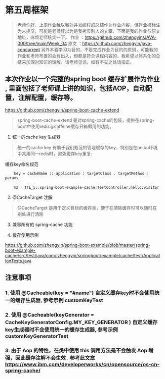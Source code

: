 # 第五周框架

> 老师你好，上周作业我以我对并发编程的总结作为作业内容，但作业被标注为未提交，可能是老师误以为是我拷贝别人的文章，下面是我的作业与原文地址，麻烦老师核实一下。 
> 作业 ：https://github.com/zhengyin/JAVA-000/tree/main/Week_04
> 原文 ：https://github.com/zhengyin/java-concurrent
> 另外本着学习为目的，不是完成作业为目的的原则，可能我的作业和老师布置的会有出入，但都是符合课程内容的，我希望以体系化的总结来加深对知识的理解，请老师见谅，如有不妥之处请指正。 



## 本次作业以一个完整的spring boot 缓存扩展作为作业 , 里面包括了老师课上讲的知识，包括AOP，自动配置，注解配置，缓存等。

https://github.com/zhengyin/spring-boot-cache-extend

> spring-boot-cache-extend  是对spring-cache的包装，提供在spring-boot中使用redis与caffeine缓存开箱即用的功能。

1. 统一的cache key 生成器

> 统一的cache key 有助于我们规范的管理缓存的key，特别是在neibu环境中共用同一redis时，避免缓存key重复:

缓存key命名规范
``` 
    key = cacheName :: application : targetClass . targetMethod : params
```

``` 
    如 : TTL_5::spring-boot-example-cache:TestController.hello:visitor 
```

2. @CacheTarget 注解

> @CacheTarget 是用于定义目标的缓存类，便于在清除缓存时可以随时在别处进行清除

3. 兼容所有的 spring-cache 功能

4. 缓存使用示例

https://github.com/zhengyin/spring-boot-example/blob/master/spring-boot-example-cache/src/test/java/com/izhengyin/springboot/example/cache/test/ApplicationTests.java

## 注意事项

### 1. 使用  @Cacheable(key = "#name") 自定义缓存key时不会使用统一的缓存生成器, 参考示例 customKeyTest

### 2. 使用  @Cacheable(keyGenerator = CacheKeyGeneratorConfig.MY_KEY_GENERATOR ) 自定义缓存key生成器时不会使用统一的缓存生成器, 参考示例 customKeyGeneratorTest

### 3. 由于 Aop 的特性，在类中使用 this 调用方法是不会触发 Aop 增强，因此缓存注解不会生效 . 参考此文章 https://www.ibm.com/developerworks/cn/opensource/os-cn-spring-cache/

